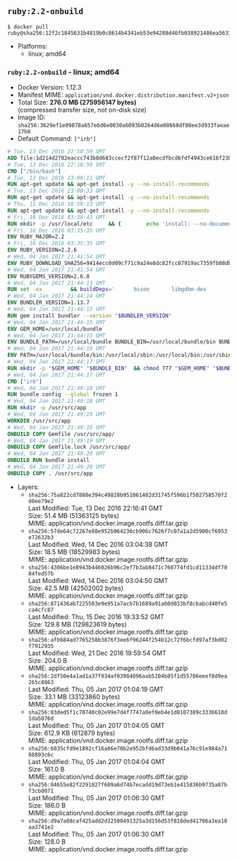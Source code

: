 ## `ruby:2.2-onbuild`

```console
$ docker pull ruby@sha256:12f2c1845631b4819b0c8614b4341eb53e94288d46fb038921486ea563125fba
```

-	Platforms:
	-	linux; amd64

### `ruby:2.2-onbuild` - linux; amd64

-	Docker Version: 1.12.3
-	Manifest MIME: `application/vnd.docker.distribution.manifest.v2+json`
-	Total Size: **276.0 MB (275956147 bytes)**  
	(compressed transfer size, not on-disk size)
-	Image ID: `sha256:3629ef1e09878a657e6d6e0030a6093b0264d6e08668df80ee3d933faeae17b8`
-	Default Command: `["irb"]`

```dockerfile
# Tue, 13 Dec 2016 22:10:59 GMT
ADD file:1d214d2782eaccc743b8d683ccecf2f87f12a0ecdfbcd6fdf4943ce616f23870 in / 
# Tue, 13 Dec 2016 22:10:59 GMT
CMD ["/bin/bash"]
# Tue, 13 Dec 2016 23:00:11 GMT
RUN apt-get update && apt-get install -y --no-install-recommends 		ca-certificates 		curl 		wget 	&& rm -rf /var/lib/apt/lists/*
# Tue, 13 Dec 2016 23:00:33 GMT
RUN apt-get update && apt-get install -y --no-install-recommends 		bzr 		git 		mercurial 		openssh-client 		subversion 				procps 	&& rm -rf /var/lib/apt/lists/*
# Thu, 15 Dec 2016 18:59:13 GMT
RUN apt-get update && apt-get install -y --no-install-recommends 		autoconf 		automake 		bzip2 		file 		g++ 		gcc 		imagemagick 		libbz2-dev 		libc6-dev 		libcurl4-openssl-dev 		libdb-dev 		libevent-dev 		libffi-dev 		libgdbm-dev 		libgeoip-dev 		libglib2.0-dev 		libjpeg-dev 		libkrb5-dev 		liblzma-dev 		libmagickcore-dev 		libmagickwand-dev 		libmysqlclient-dev 		libncurses-dev 		libpng-dev 		libpq-dev 		libreadline-dev 		libsqlite3-dev 		libssl-dev 		libtool 		libwebp-dev 		libxml2-dev 		libxslt-dev 		libyaml-dev 		make 		patch 		xz-utils 		zlib1g-dev 	&& rm -rf /var/lib/apt/lists/*
# Fri, 16 Dec 2016 03:30:43 GMT
RUN mkdir -p /usr/local/etc 	&& { 		echo 'install: --no-document'; 		echo 'update: --no-document'; 	} >> /usr/local/etc/gemrc
# Fri, 16 Dec 2016 03:35:35 GMT
ENV RUBY_MAJOR=2.2
# Fri, 16 Dec 2016 03:35:35 GMT
ENV RUBY_VERSION=2.2.6
# Wed, 04 Jan 2017 21:41:54 GMT
ENV RUBY_DOWNLOAD_SHA256=9414ecc0d09cf71c9a24e8dc82fcc87919ac7359fb08db2791d6c32bfd157339
# Wed, 04 Jan 2017 21:41:54 GMT
ENV RUBYGEMS_VERSION=2.6.8
# Wed, 04 Jan 2017 21:44:13 GMT
RUN set -ex 		&& buildDeps=' 		bison 		libgdbm-dev 		ruby 		xz-utils 	' 	&& apt-get update 	&& apt-get install -y --no-install-recommends $buildDeps 	&& rm -rf /var/lib/apt/lists/* 		&& wget -O ruby.tar.xz "https://cache.ruby-lang.org/pub/ruby/${RUBY_MAJOR%-rc}/ruby-$RUBY_VERSION.tar.xz" 	&& echo "$RUBY_DOWNLOAD_SHA256 *ruby.tar.xz" | sha256sum -c - 		&& mkdir -p /usr/src/ruby 	&& tar -xJf ruby.tar.xz -C /usr/src/ruby --strip-components=1 	&& rm ruby.tar.xz 		&& cd /usr/src/ruby 		&& { 		echo '#define ENABLE_PATH_CHECK 0'; 		echo; 		cat file.c; 	} > file.c.new 	&& mv file.c.new file.c 		&& autoconf 	&& ./configure --disable-install-doc --enable-shared 	&& make -j"$(nproc)" 	&& make install 		&& apt-get purge -y --auto-remove $buildDeps 	&& cd / 	&& rm -r /usr/src/ruby 		&& gem update --system "$RUBYGEMS_VERSION"
# Wed, 04 Jan 2017 21:44:14 GMT
ENV BUNDLER_VERSION=1.13.7
# Wed, 04 Jan 2017 21:44:15 GMT
RUN gem install bundler --version "$BUNDLER_VERSION"
# Wed, 04 Jan 2017 21:44:15 GMT
ENV GEM_HOME=/usr/local/bundle
# Wed, 04 Jan 2017 21:44:15 GMT
ENV BUNDLE_PATH=/usr/local/bundle BUNDLE_BIN=/usr/local/bundle/bin BUNDLE_SILENCE_ROOT_WARNING=1 BUNDLE_APP_CONFIG=/usr/local/bundle
# Wed, 04 Jan 2017 21:44:16 GMT
ENV PATH=/usr/local/bundle/bin:/usr/local/sbin:/usr/local/bin:/usr/sbin:/usr/bin:/sbin:/bin
# Wed, 04 Jan 2017 21:44:17 GMT
RUN mkdir -p "$GEM_HOME" "$BUNDLE_BIN" 	&& chmod 777 "$GEM_HOME" "$BUNDLE_BIN"
# Wed, 04 Jan 2017 21:44:17 GMT
CMD ["irb"]
# Wed, 04 Jan 2017 21:49:18 GMT
RUN bundle config --global frozen 1
# Wed, 04 Jan 2017 21:49:18 GMT
RUN mkdir -p /usr/src/app
# Wed, 04 Jan 2017 21:49:19 GMT
WORKDIR /usr/src/app
# Wed, 04 Jan 2017 21:49:19 GMT
ONBUILD COPY Gemfile /usr/src/app/
# Wed, 04 Jan 2017 21:49:19 GMT
ONBUILD COPY Gemfile.lock /usr/src/app/
# Wed, 04 Jan 2017 21:49:20 GMT
ONBUILD RUN bundle install
# Wed, 04 Jan 2017 21:49:20 GMT
ONBUILD COPY . /usr/src/app
```

-	Layers:
	-	`sha256:75a822cd7888e394c49828b951061402d31745f596b1f502758570f2d0ee79e2`  
		Last Modified: Tue, 13 Dec 2016 22:16:41 GMT  
		Size: 51.4 MB (51363125 bytes)  
		MIME: application/vnd.docker.image.rootfs.diff.tar.gzip
	-	`sha256:57de64c72267e88e952b064236cb906c7626f7c07a1a2d5900cf6953e72632b3`  
		Last Modified: Wed, 14 Dec 2016 03:04:38 GMT  
		Size: 18.5 MB (18529983 bytes)  
		MIME: application/vnd.docker.image.rootfs.diff.tar.gzip
	-	`sha256:4306be1e8943b446026b96c2ef7b3ab8471c760774fd1cd11334df7084fed57b`  
		Last Modified: Wed, 14 Dec 2016 03:04:50 GMT  
		Size: 42.5 MB (42502002 bytes)  
		MIME: application/vnd.docker.image.rootfs.diff.tar.gzip
	-	`sha256:871436ab7225503e9e951a7acb7b1689a91a60d033bf8cbabcd40fe5ca4cfc87`  
		Last Modified: Thu, 15 Dec 2016 19:33:52 GMT  
		Size: 129.8 MB (129823619 bytes)  
		MIME: application/vnd.docker.image.rootfs.diff.tar.gzip
	-	`sha256:afb684ad7765258b3876f3ee6f96244f254b12c72f6bcfd97af3bd02f7912935`  
		Last Modified: Wed, 21 Dec 2016 19:59:54 GMT  
		Size: 204.0 B  
		MIME: application/vnd.docker.image.rootfs.diff.tar.gzip
	-	`sha256:2df50e4a1ad1a37f934af03984096aab5104b85f1d55786eeef8d9ea265c8863`  
		Last Modified: Thu, 05 Jan 2017 01:04:19 GMT  
		Size: 33.1 MB (33123860 bytes)  
		MIME: application/vnd.docker.image.rootfs.diff.tar.gzip
	-	`sha256:03ded5f1c78740c02e99e7d4f7747a0ef0eb4e1d8107389c3336618d1da5876d`  
		Last Modified: Thu, 05 Jan 2017 01:04:05 GMT  
		Size: 612.9 KB (612879 bytes)  
		MIME: application/vnd.docker.image.rootfs.diff.tar.gzip
	-	`sha256:6035cfd9e1892cf16a06e70b2e952bfd6ad33d9b041a76c91e984a7188893c6c`  
		Last Modified: Thu, 05 Jan 2017 01:04:04 GMT  
		Size: 161.0 B  
		MIME: application/vnd.docker.image.rootfs.diff.tar.gzip
	-	`sha256:04655e82f2291827f609a6d74b7ecadd19d73eb1e415836b9735a87bf3cb0071`  
		Last Modified: Thu, 05 Jan 2017 01:06:30 GMT  
		Size: 186.0 B  
		MIME: application/vnd.docker.image.rootfs.diff.tar.gzip
	-	`sha256:d9a7a08caf425add2d32500491325a3d156d53f818ded41706a3ea18aa3741e2`  
		Last Modified: Thu, 05 Jan 2017 01:06:30 GMT  
		Size: 128.0 B  
		MIME: application/vnd.docker.image.rootfs.diff.tar.gzip
